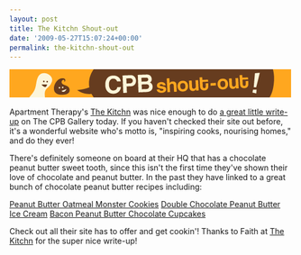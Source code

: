 ```yaml
---
layout: post
title: The Kitchn Shout-out
date: '2009-05-27T15:07:24+00:00'
permalink: the-kitchn-shout-out
---
```

<img src='images/uploads/2009/05/cpb_shoutout2.gif' alt='shoutout banner' />

Apartment Therapy's <a href="http://www.thekitchn.com/">The Kitchn</a> was nice enough to do <a href="http://www.thekitchn.com/thekitchn/roundup-food-blogs/the-chocolate-peanut-butter-gallery-085722">a great little write-up</a> on The CPB Gallery today. If you haven't checked their site out before, it's a wonderful website who's motto is, "inspiring cooks, nourising homes," and do they ever!

There's definitely someone on board at their HQ that has a chocolate peanut butter sweet tooth, since this isn't the first time they've shown their love of chocolate and peanut butter. In the past they have linked to a great bunch of chocolate peanut butter recipes including:

<a href="http://www.thekitchn.com/thekitchn/dessert/recipe-peanut-butter-oatmeal-monster-cookies-040455">Peanut Butter Oatmeal Monster Cookies</a>
<a href="http://www.thekitchn.com/thekitchn/slinks/daily-scoop-double-chocolate-peanut-butter-ice-cream-058864">Double Chocolate Peanut Butter Ice Cream</a>
<a href="http://www.thekitchn.com/thekitchn/roundup-food-blogs/good-eats-ovenless-chocolate-cake-062569">Bacon Peanut Butter Chocolate Cupcakes</a>

Check out all their site has to offer and get cookin'! Thanks to Faith at <a href="http://www.thekitchn.com/">The Kitchn</a> for the super nice write-up!

